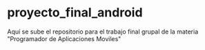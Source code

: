 # proyecto_final_android
Aquí se sube el repositorio para el trabajo final grupal de la materia "Programador de Aplicaciones Moviles"
